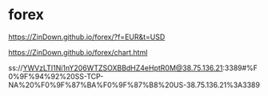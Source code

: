 # forex

https://ZinDown.github.io/forex/?f=EUR&t=USD


https://ZinDown.github.io/forex/chart.html



ss://YWVzLTI1Ni1nY206WTZSOXBBdHZ4eHptR0M@38.75.136.21:3389#%F0%9F%94%92%20SS-TCP-NA%20%F0%9F%87%BA%F0%9F%87%B8%20US-38.75.136.21%3A3389
